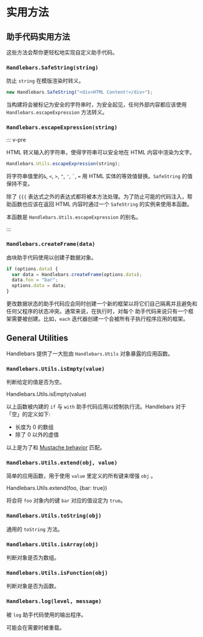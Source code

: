 # 实用方法

## 助手代码实用方法

这些方法会帮你更轻松地实现自定义助手代码。

### `Handlebars.SafeString(string)`

防止 `string` 在模版渲染时转义。

```js
new Handlebars.SafeString("<div>HTML Content!</div>");
```

当构建将会被标记为安全的字符串时，为安全起见，任何外部内容都应该使用 `Handlebars.escapeExpression` 方法转义。

### `Handlebars.escapeExpression(string)`

::: v-pre

HTML 转义输入的字符串，使得字符串可以安全地在 HTML 内容中渲染为文字。

```js
Handlebars.Utils.escapeExpression(string);
```

将字符串值里的`&`, `<`, `>`, `"`, `'`, `` ` ``, `=` 用 HTML 实体的等效值替换。`SafeString` 的值保持不变。

除了 `{{{` 表达式之外的表达式都将被本方法处理。为了防止可能的代码注入，帮助函数也应该在返回 HTML 内容时通过一个
`SafeString` 的实例来使用本函数。

本函数是 `Handlebars.Utils.escapeExpression` 的别名。

:::

### `Handlebars.createFrame(data)`

由块助手代码使用以创建子数据对象。

```js
if (options.data) {
  var data = Handlebars.createFrame(options.data);
  data.foo = "bar";
  options.data = data;
}
```

更改数据状态的助手代码应会同时创建一个新的框架以将它们自己隔离并且避免和任何父程序的状态冲突。通常来说，在执行时，对每个
助手代码来说只有一个框架需要被创建。比如，`each` 迭代器创建一个会被所有子执行程序应用的框架。

## General Utilities

Handlebars 提供了一大批由 `Handlebars.Utils` 对象暴露的应用函数。

### `Handlebars.Utils.isEmpty(value)`

判断给定的值是否为空。

Handlebars.Utils.isEmpty(value)

以上函数被内建的 `if` 与 `with` 助手代码应用以控制执行流。Handlebars 对于「空」的定义如下:

- 长度为 0 的数组
- 除了 0 以外的虚值

以上是为了和 [Mustache behavior](http://mustache.github.io/mustache.5.html#Sections) 匹配。

### `Handlebars.Utils.extend(obj, value)`

简单的应用函数，用于使用 `value` 里定义的所有键来增强 `obj` 。

Handlebars.Utils.extend(foo, {bar: true})

将会将 `foo` 对象内的键 `bar` 对应的值设定为 `true`。

### `Handlebars.Utils.toString(obj)`

通用的 `toString` 方法。

### `Handlebars.Utils.isArray(obj)`

判断对象是否为数组。

### `Handlebars.Utils.isFunction(obj)`

判断对象是否为函数。

### `Handlebars.log(level, message)`

被 `log` 助手代码使用的输出程序。

可能会在需要时被重载。
